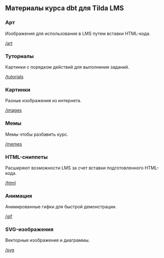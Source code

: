 ## Материалы курса dbt для Tilda LMS

### Арт

Изображения для использования в LMS путем вставки HTML-кода.

[/art](art)

### Туториалы

Картинки с порядком действий для выполнения заданий.

[/tutorials](tutorials)

### Картинки

Разные изображения из интернета.

[/images](images)

### Мемы

Мемы чтобы разбавить курс.

[/memes](memes)

### HTML-сниппеты

Расширяют возможности LMS за счет вставки подготовленного HTML-кода.

[/html](html)

### Анимация

Анимированные гифки для быстрой демонстрации.

[/gif](gif)

### SVG-изображения

Векторные изображения и диаграммы.

[/svg](svg)
